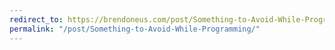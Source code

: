 ```yaml
---
redirect_to: https://brendoneus.com/post/Something-to-Avoid-While-Programming/
permalink: "/post/Something-to-Avoid-While-Programming/"
---
```

